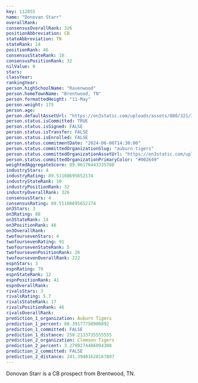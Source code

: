 ```yaml
---
key: 112855
name: "Donovan Starr"
overallRank: 
consensusOverallRank: 326
positionAbbreviation: CB
stateAbbreviation: TN
stateRank: 14
positionRank: 46
consensusStateRank: 10
consensusPositionRank: 32
nilValue: 0
stars: 
classYear: 
rankingYear: 
person.highSchoolName: "Ravenwood"
person.homeTownName: "Brentwood, TN"
person.formattedHeight: "11-May"
person.weight: 175
person.age: 
person.defaultAssetUrl: "https://on3static.com/uploads/assets/880/321/321880.jpg"
person.status.isCommitted: TRUE
person.status.isSigned: FALSE
person.status.isTransfer: FALSE
person.status.isEnrolled: FALSE
person.status.commitmentDate: "2024-06-06T14:30:00"
person.status.committedOrganizationSlug: "auburn-tigers"
person.status.committedOrganizationAssetUrl: "https://on3static.com/uploads/assets/732/149/149732.svg"
person.status.committedOrganizationPrimaryColor: "#002649"
weightedAggregateScore: 89.06176443335708
industryStars: 4
industryRating: 89.51108695652174
industryStateRank: 10
industryPositionRank: 32
industryOverallRank: 326
consensusStars: 4
consensusRating: 89.51108695652174
on3Stars: 3
on3Rating: 88
on3StateRank: 14
on3PositionRank: 46
on3OverallRank: 
twofoursevenStars: 4
twofoursevenRating: 91
twofoursevenStateRank: 5
twofoursevenPositionRank: 26
twofoursevenOverallRank: 222
espnStars: 3
espnRating: 79
espnStateRank: 12
espnPositionRank: 41
espnOverallRank: 
rivalsStars: 3
rivalsRating: 5.7
rivalsStateRank: 17
rivalsPositionRank: 46
rivalsOverallRank: 
prediction_1_organization: Auburn Tigers
prediction_1_percent: 88.39177750906892
prediction_1_committed: FALSE
prediction_1_distance: 250.2133735555555
prediction_2_organization: Clemson Tigers
prediction_2_percent: 3.2799274486094308
prediction_2_committed: FALSE
prediction_2_distance: 241.39401628167897
---
```

Donovan Starr is a CB prospect from Brentwood, TN.